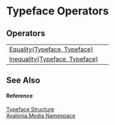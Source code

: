 # Typeface Operators




## Operators
<table>
<tr>
<td><a href="M_Avalonia_Media_Typeface_op_Equality">Equality(Typeface, Typeface)</a></td>
<td> </td>
</tr>
<tr>
<td><a href="M_Avalonia_Media_Typeface_op_Inequality">Inequality(Typeface, Typeface)</a></td>
<td> </td>
</tr>
</table>

## See Also


#### Reference
<a href="T_Avalonia_Media_Typeface">Typeface Structure</a>  
<a href="N_Avalonia_Media">Avalonia.Media Namespace</a>  
